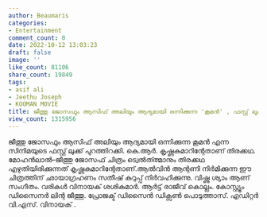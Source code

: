 ```yaml
---
author: Beaumaris
categories:
- Entertainment
comment_count: 0
date: 2022-10-12 13:03:23
draft: false
image: ''
like_count: 81106
share_count: 19849
tags:
- asif ali
- Jeethu Joseph
- KOOMAN MOVIE
title: ജീത്തു ജോസഫും ആസിഫ് അലിയും ആദ്യമായി ഒന്നിക്കുന്ന 'കൂമൻ' , ഫസ്റ്റ് ലുക്ക് പുറത്തിറക്കി
view_count: 1315956
---
```


ജീത്തു ജോസഫും ആസിഫ് അലിയും ആദ്യമായി ഒന്നിക്കുന്ന കൂമൻ എന്ന സിനിമയുടെ ഫസ്റ്റ് ലുക്ക് പുറത്തിറക്കി. കെ.ആർ. കൃഷ്ണകുമാറിന്റേതാണ് തിരക്കഥ. മോഹൻലാൽ–ജീത്തു ജോസഫ് ചിത്രം ട്വെൽത്ത്മാനും തിരക്കഥ എഴുതിയിരിക്കുന്നത് കൃഷ്ണകുമാറിന്റേതാണ്.ആല്‍വിൻ ആന്റണി നിർമിക്കുന്ന ഈ ചിത്രത്തിന് ഛായാഗ്രഹണം സതീഷ് കുറുപ്പ് നിർവഹിക്കുന്നു. വിഷ്ണു ശ്യാം ആണ് സംഗീതം. വരികൾ വിനായക് ശശികുമാർ. ആർട്ട് രാജീവ് കൊല്ലം. കോസ്റ്റ്യൂം ഡിസൈനർ ലിന്റ ജീത്തു. പ്രോജക്ട് ഡിസൈൻ ഡിക്സൺ പൊടുത്താസ്. എഡിറ്റർ വി.എസ്. വിനായക് .